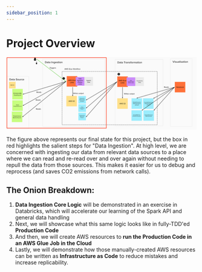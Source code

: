 ```yaml
---
sidebar_position: 1
---
```

# Project Overview

![project-structure-ingestion-navi.png](./assets/project-structure-ingestion-navi.png)

The figure above represents our final state for this project, but the box in red highlights the salient steps for "Data Ingestion". At high level, we are concerned with ingesting our data from relevant data sources to a place where we can read and re-read over and over again without needing to repull the data from those sources. This makes it easier for us to debug and reprocess (and saves CO2 emissions from network calls).

## The Onion Breakdown:
1. **Data Ingestion Core Logic** will be demonstrated in an exercise in Databricks, which will accelerate our learning of the Spark API and general data handling
2. Next, we will showcase what this same logic looks like in fully-TDD'ed **Production Code**
3. And then, we will create AWS resources to **run the Production Code in an AWS Glue Job in the Cloud**
4. Lastly, we will demonstrate how those manually-created AWS resources can be written as **Infrastructure as Code** to reduce mistakes and increase replicability.

